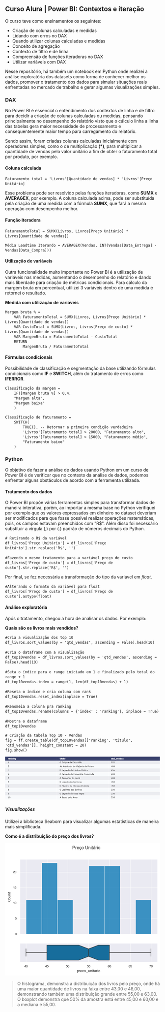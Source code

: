 ## Curso Alura | Power BI: Contextos e iteração
O curso teve como ensinamentos os seguintes:

- Criação de colunas calculadas e medidas
- Lidando com erros no DAX
- Quando utilizar colunas calculadas e medidas
- Conceito de agregação
- Contexto de filtro e de linha
- Compreensão de funções iteradoras no DAX
- Utilizar variáveis com DAX

Nesse repositório, há também um notebook em Python onde realizei a análise exploratória dos datasets como forma de conhecer melhor os dados, promover o tratamento dos dados para simular situações reais enfrentadas no mercado de trabalho e gerar algumas visualizações simples.

### DAX
No Power BI é essencial o entendimento dos contextos de linha e de filtro para decidir a criação de colunas calculadas ou medidas, pensando principalmente no desempenho do relatório visto que o cálculo linha a linha das tabelas gera maior necessidade de processamento e consequentemente maior tempo para carregamento do relatório.

Sendo assim, foram criadas colunas calculadas inicialmente com operadores simples, como o de multiplicação **(*)**, para multiplicar a quantidade de vendas pelo valor unitário a fim de obter o faturamento total por produto, por exemplo.

#### Coluna calculada
```
Faturamento total = 'Livros'[Quantidade de vendas] * 'Livros'[Preço Unitário]
```

Esse problema pode ser resolvido pelas funções iteradoras, como **SUMX** e **AVERAGEX**, por exemplo. A coluna calculada acima, pode ser substituída pela criação de uma medida com a fórmula **SUMX**, que fará a mesma operação com desempenho melhor.

#### Função iteradora
```
FaturamentoTotal = SUMX(Livros, Livros[Preço Unitário] * Livros[Quantidade de vendas])
```

```
Média Leadtime Iterando = AVERAGEX(Vendas, INT(Vendas[Data_Entrega] - Vendas[Data_Compra]))
```

#### Utilização de variáveis
Outra funcionalidade muito importante no Power BI é a utilização de variáveis nas medidas, aumentando o desempenho do relatório e dando mais liberdade para criação de métricas condicionais.
Para cálculo da margem bruta em percentual, utilizei 3 variáveis dentro de uma medida e retornei o resultado.

**Medida com utilização de variáveis**
```
Margem bruta % = 
    VAR FaturamentoTotal = SUMX(Livros, Livros[Preço Unitário] * Livros[Quantidade de vendas])
    VAR CustoTotal = SUMX(Livros, Livros[Preço de custo] * Livros[Quantidade de vendas])
    VAR MargemBruta = FaturamentoTotal - CustoTotal
    RETURN
        MargemBruta / FaturamentoTotal
```

#### Fórmulas condicionais
Possibilidade de classificação e segmentação da base utilizando fórmulas condicionais como **IF** e **SWITCH**, além do tratamento de erros como **IFERROR**.

```
Classificação da margem = 
    IF([Margem bruta %] > 0.4,
    "Margem alta",
    "Margem baixa"
    )
```

```
Classificação de faturamento = 
    SWITCH(
        TRUE(), -- Retornar a primeira condição verdadeira
        'Livros'[Faturamento total] > 20000, "Faturamento alto",
        'Livros'[Faturamento total] > 15000, "Faturamento médio",
        "Faturamento baixo"
    )
```
### Python
O objetivo de fazer a análise de dados usando Python em um curso de Power BI é de verificar que no contexto da análise de dados, podemos enfrentar alguns obstáculos de acordo com a ferramenta utilizada. 

#### Tratamento dos dados
O Power BI propõe várias ferramentas simples para transformar dados de maneira interativa, porém, ao importar a mesma base no Python verifiquei por exemplo que os valores expressados em dinheiro no dataset deveriam ser modificados para que fosse possível realizar operações matemáticas, pois, os campos estavam preenchidos com "R$". Além disso foi necessário substituir a vírgula (,) por (.) padrão de números decimais do Python.

```
# Retirando o R$ da variável 
df_livros['Preço Unitário'] = df_livros['Preço Unitário'].str.replace('R$', '')

#Fazendo o mesmo tratamento para a variável preço de custo
df_livros['Preço de custo'] = df_livros['Preço de custo'].str.replace('R$', '')
```

Por final, se fez necessária a transformação do tipo da variável em *float*.

```
#Alterando o formato da variável para float
df_livros['Preço de custo'] = df_livros['Preço de custo'].astype(float)
```

#### Análise exploratória
Após o tratamento, chegou a hora de analisar os dados.
Por exemplo: 

**Quais são os livros mais vendidos?**

```
#Cria a visualização dos top 10
df_livros.sort_values(by = 'qtd_vendas', ascending = False).head(10)

#Cria o dataframe com a visualização
df_top10vendas = df_livros.sort_values(by = 'qtd_vendas', ascending = False).head(10)

#Seta o índice para o range iniciado em 1 e finalizado pelo total do range + 1
df_top10vendas.index = range(1, len(df_top10vendas) + 1)

#Reseta o índice e cria coluna com rank
df_top10vendas.reset_index(inplace = True)

#Renomeia a coluna pra ranking
df_top10vendas.rename(columns = {'index' : 'ranking'}, inplace = True)

#Mostra o dataframe
df_top10vendas
```

```
# Criação da tabela Top 10 - Vendas
fig = ff.create_table(df_top10vendas[['ranking', 'titulo', 'qtd_vendas']], height_constant = 20)
fig.show()
```

![Top 10 - Quantidade de vendas](https://github.com/willyferreira/power_bi_contextos_iteracao/blob/6ab7076880d259e7de1c9bb935e1a232c27f7dbc/images/top10_qtdvendas.png)

##### Visualizações
Utilizei a biblioteca Seaborn para visualizar algumas estatísticas de maneira mais simplificada.

**Como é a distribuição do preço dos livros?**

![Histograma e boxplot do preço dos livros](https://github.com/willyferreira/power_bi_contextos_iteracao/blob/0fff6f053665e6569efaaada03db8dc04a5b4512/images/histplot_preco_livros.png)

> O histograma, demonstra a distribuição dos livros pelo preço, onde há uma maior quantidade de livros na faixa entre 43,00 e 48,00,  demonstrando também uma distribuição grande entre 55,00 e 63,00.
O boxplot demonstra que 50% da amostra está entre 45,00 e 60,00 e a mediana é 55,00.